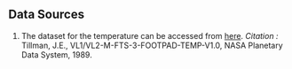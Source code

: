 ## Data Sources

1. The dataset for the temperature can be accessed from [here](https://atmos.nmsu.edu/data_and_services/atmospheres_data/MARS/viking/pt_by_pt_footpad_temp.html). *Citation :* Tillman, J.E., VL1/VL2-M-FTS-3-FOOTPAD-TEMP-V1.0, NASA Planetary Data System, 1989. 

